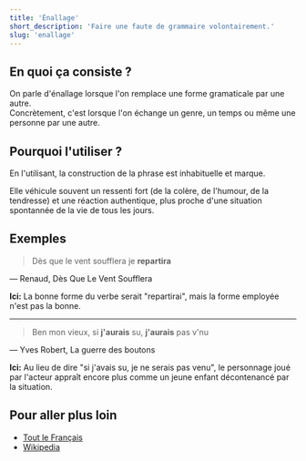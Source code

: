 ```yaml
---
title: 'Énallage'
short_description: 'Faire une faute de grammaire volontairement.'
slug: 'enallage'
---
```


## En quoi ça consiste ?

On parle d'énallage lorsque l'on remplace une forme gramaticale par une autre.  
Concrètement, c'est lorsque l'on échange un genre, un temps ou même une personne par une autre.

## Pourquoi l'utiliser ?

En l'utilisant, la construction de la phrase est inhabituelle et marque.

Elle véhicule souvent un ressenti fort (de la colère, de l'humour, de la tendresse) et une réaction authentique, plus proche d'une situation spontannée de la vie de tous les jours.

## Exemples

> Dès que le vent soufflera je **repartira**

— Renaud, Dès Que Le Vent Soufflera

**Ici:** La bonne forme du verbe serait "repartirai", mais la forme employée n'est pas la bonne.

---

> Ben mon vieux, si **j'aurais** su, **j'aurais** pas v'nu

— Yves Robert, La guerre des boutons

**Ici:** Au lieu de dire "si j'avais su, je ne serais pas venu", le personnage joué par l'acteur appraît encore plus comme un jeune enfant décontenancé par la situation.

## Pour aller plus loin

- [Tout le Français](https://toutlefrancais.com/figure-de-style-lenallage/)
- [Wikipedia](https://fr.wikipedia.org/wiki/%C3%89nallage)
